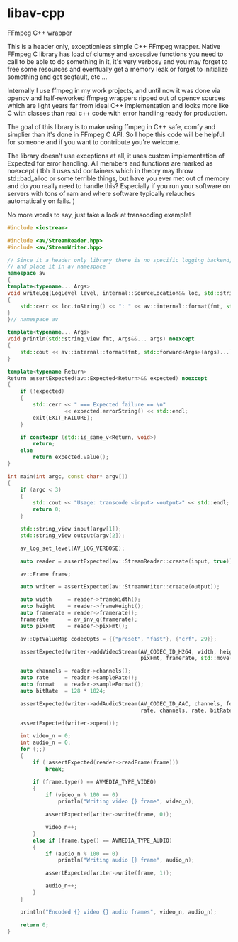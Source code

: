 # libav-cpp
FFmpeg C++ wrapper

This is a header only, exceptionless simple C++ FFmpeg wrapper.
Native FFmpeg C library has load of clumsy and excessive functions you need to call to be able to do something in it, 
it's very verbosy and you may forget to free some resources and eventually get a memory leak or forget to initialize something and get segfault, etc ...

Internally I use ffmpeg in my work projects, and until now it was done via opencv and half-reworked ffmpeg wrappers ripped out of opencv sources which are light years far from ideal C++ implementation and looks more like C with classes than real c++ code with error handling ready for production.

The goal of this library is to make using ffmpeg in C++ safe, comfy and simplier than it's done in FFmpeg C API.
So I hope this code will be helpful for someone and if you want to contribute you're welcome.

The library doesn't use exceptions at all, it uses custom implementation of Expected<T> for error handling. 
All members and functions are marked as noexcept ( tbh it uses std containers which in theory may throw std::bad_alloc or some terrible things, but have you ever met out of memory and do you really need to handle this? Especially if you run your software on servers with tons of ram and where software typically relauches automatically on fails. )

No more words to say, just take a look at transocding example!

```C++
#include <iostream>

#include <av/StreamReader.hpp>
#include <av/StreamWriter.hpp>

// Since it a header only library there is no specific logging backend, so we must implement our own writeLog function
// and place it in av namespace
namespace av
{
template<typename... Args>
void writeLog(LogLevel level, internal::SourceLocation&& loc, std::string_view fmt, Args&&... args) noexcept
{
    std::cerr << loc.toString() << ": " << av::internal::format(fmt, std::forward<Args>(args)...) << std::endl;
}
}// namespace av

template<typename... Args>
void println(std::string_view fmt, Args&&... args) noexcept
{
    std::cout << av::internal::format(fmt, std::forward<Args>(args)...) << std::endl;
}

template<typename Return>
Return assertExpected(av::Expected<Return>&& expected) noexcept
{
    if (!expected)
    {
        std::cerr << " === Expected failure == \n"
                  << expected.errorString() << std::endl;
        exit(EXIT_FAILURE);
    }

    if constexpr (std::is_same_v<Return, void>)
        return;
    else
        return expected.value();
}

int main(int argc, const char* argv[])
{
    if (argc < 3)
    {
        std::cout << "Usage: transcode <input> <output>" << std::endl;
        return 0;
    }

    std::string_view input(argv[1]);
    std::string_view output(argv[2]);

    av_log_set_level(AV_LOG_VERBOSE);

    auto reader = assertExpected(av::StreamReader::create(input, true));

    av::Frame frame;

    auto writer = assertExpected(av::StreamWriter::create(output));

    auto width     = reader->frameWidth();
    auto height    = reader->frameHeight();
    auto framerate = reader->framerate();
    framerate      = av_inv_q(framerate);
    auto pixFmt    = reader->pixFmt();

    av::OptValueMap codecOpts = {{"preset", "fast"}, {"crf", 29}};

    assertExpected(writer->addVideoStream(AV_CODEC_ID_H264, width, height, 
                                          pixFmt, framerate, std::move(codecOpts)));

    auto channels = reader->channels();
    auto rate     = reader->sampleRate();
    auto format   = reader->sampleFormat();
    auto bitRate  = 128 * 1024;

    assertExpected(writer->addAudioStream(AV_CODEC_ID_AAC, channels, format, 
                                          rate, channels, rate, bitRate));

    assertExpected(writer->open());

    int video_n = 0;
    int audio_n = 0;
    for (;;)
    {
        if (!assertExpected(reader->readFrame(frame)))
            break;

        if (frame.type() == AVMEDIA_TYPE_VIDEO)
        {
            if (video_n % 100 == 0)
                println("Writing video {} frame", video_n);

            assertExpected(writer->write(frame, 0));

            video_n++;
        }
        else if (frame.type() == AVMEDIA_TYPE_AUDIO)
        {
            if (audio_n % 100 == 0)
                println("Writing audio {} frame", audio_n);

            assertExpected(writer->write(frame, 1));

            audio_n++;
        }
    }

    println("Encoded {} video {} audio frames", video_n, audio_n);

    return 0;
}
```
